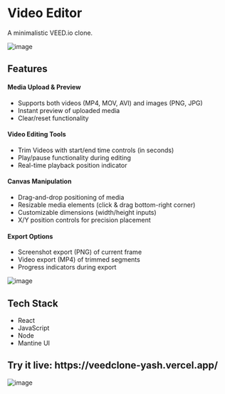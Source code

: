<h1>Video Editor</h1>
<p>A minimalistic VEED.io clone.</p>

![image](https://github.com/user-attachments/assets/2059f13b-b5e1-429d-84d1-93e285b39018)

<h2>Features</h2>
<h4>Media Upload & Preview</h4>
<ul>
  <li>Supports both videos (MP4, MOV, AVI) and images (PNG, JPG)</li>
  <li>Instant preview of uploaded media</li>
  <li>Clear/reset functionality</li>
</ul>
<h4>Video Editing Tools</h4>
<ul>
  <li>Trim Videos with start/end time controls (in seconds)</li>
  <li>Play/pause functionality during editing</li>
  <li>Real-time playback position indicator</li>
</ul>
<h4>Canvas Manipulation</h4>
<ul>
  <li>Drag-and-drop positioning of media</li>
  <li>Resizable media elements (click & drag bottom-right corner)</li>
  <li>Customizable dimensions (width/height inputs)</li>
  <li>X/Y position controls for precision placement</li>
</ul>
<h4>Export Options</h4>
<ul>
  <li>Screenshot export (PNG) of current frame</li>
  <li>Video export (MP4) of trimmed segments</li>
  <li>Progress indicators during export</li>
</ul>

![image](https://github.com/user-attachments/assets/e7331668-1278-421e-9943-fb5dd34284f0)


<h2>Tech Stack</h2>
<ul>
  <li>React</li>
  <li>JavaScript</li>
  <li>Node</li>
  <li>Mantine UI</li>
</ul>

<h2>Try it live: https://veedclone-yash.vercel.app/</h2>

![image](https://github.com/user-attachments/assets/5d00029d-7350-4c28-9e9b-67c2a2ae560a)

